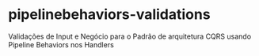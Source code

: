 # pipelinebehaviors-validations
Validações de Input e Negócio  para o Padrão de arquitetura CQRS  usando Pipeline Behaviors nos Handlers

